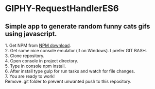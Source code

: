# GIPHY-RequestHandlerES6

<h2>Simple app to generate random funny cats gifs using javascript.</h2>

<p>
1. Get NPM from <a href="https://www.npmjs.com/get-npm">NPM download</a>.<br>
2. Get some nice console emulator (if on Windows). I prefer GIT BASH.<br>
3. Clone repository.<br>
4. Open console in project directory.<br>
5. Type in console npm install.<br>
6. After install type gulp for run tasks and watch for file changes.<br>
7. You are ready to work!<br>
Remove .git folder to prevent unwanted push to this repository.<br>
</p>
